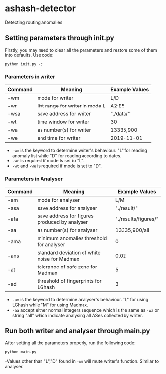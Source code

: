 # ashash-detector
Detecting routing anomalies
## Setting parameters through init.py
Firstly, you may need to clear all the parameters and restore some of them into defaults. Use code:
```
python init.py -c
```
### Parameters in writer
| Command | Meaning | Example Values |
| ------- | ------- | -------------- |
| -wm | mode for writer | L/D |
| -wr | list range for writer in mode L | A2:E5 |
| -wsa | save address for writer | "./data/" |
| -wt | time window for writer | 30 |
| -wa | as number(s) for writer | 13335,900 |
| -we | end time for writer | 2019-11-01 |
- `-wm` is the keyword to determine writer's behaviour. "L" for reading anomaly list while "D" for reading according to dates.
- `-wr` is required if mode is set to "L".
- `-wt` and `-we` is required if mode is set to "D".
### Parameters in Analyser
| Command | Meaning | Example Values |
| ------- | ------- | -------------- |
| -am | mode for analyser | L/M |
| -asa | save address for analyser | "./result/" |
| -afa | save address for figures produced by analyser | "./results/figures/"
| -aa | as number(s) for analyser | 13335,900/all |
| -ama | minimum anomalies threshold for analyser | 0 |
| -ans | standard deviation of white noise for Madmax | 0.02 |
| -at | tolerance of safe zone for Madmax | 5 |
| -ad | threshold of fingerprints for LGhash | 3 |
- `-am` is the keyword to determine analyser's behaviour. "L" for using LGhash while "M" for using Madmax.
- `-aa` accept either normal integers sequence which is the same as `-wa` or string "all" 
which indicate analysing all ASes collected by writer.
## Run both writer and analyser through main.py
After setting all the parameters properly, run the following code:
```
python main.py
```
-Values other than "L","D" found in `-wm` will mute writer's function. Similar to analyser.
